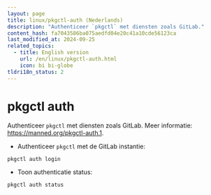 ```yaml
---
layout: page
title: linux/pkgctl-auth (Nederlands)
description: "Authenticeer `pkgctl` met diensten zoals GitLab."
content_hash: fa7043586ba075aedfd04e20c41a10cde56123ca
last_modified_at: 2024-09-25
related_topics:
  - title: English version
    url: /en/linux/pkgctl-auth.html
    icon: bi bi-globe
tldri18n_status: 2
---
```

# pkgctl auth

Authenticeer `pkgctl` met diensten zoals GitLab.
Meer informatie: <https://manned.org/pkgctl-auth.1>.

- Authenticeer `pkgctl` met de GitLab instantie:

`pkgctl auth login`

- Toon authenticatie status:

`pkgctl auth status`

